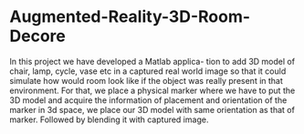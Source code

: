 # Augmented-Reality-3D-Room-Decore

In this project we have developed a Matlab applica- tion to add 3D model of chair, lamp, cycle, vase etc in a captured real world image so that it could simulate how would room look like if the object was really present in that environment. For that, we place a physical marker where we have to put the 3D model and acquire the information of placement and orientation of the marker in 3d space, we place our 3D model with same orientation as that of marker. Followed by blending it with captured image.

